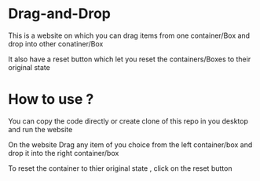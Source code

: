 # Drag-and-Drop

This is a website on which you can drag items from one container/Box and drop into other conatiner/Box 

It also have a reset button which let you reset the containers/Boxes to their original state

# How to use ?

You can copy the code directly or create clone of this repo in you desktop and run the website 

On the website Drag any item of you choice from the left container/box and drop it into the right container/box 

To reset the container to thier original state , click on the reset button